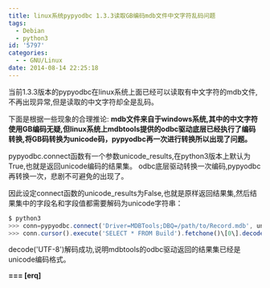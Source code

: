 ```yaml
---
title: linux系统pypyodbc 1.3.3读取GB编码mdb文件中文字符乱码问题
tags:
  - Debian
  - python3
id: '5797'
categories:
  - - GNU/Linux
date: 2014-08-14 22:25:18
---
```



<!-- more -->
当前1.3.3版本的pypyodbc在linux系统上面已经可以读取有中文字符的mdb文件,不再出现异常,但是读取的中文字符却全是乱码。

下面是根据一些现象的合理推论:
**mdb文件来自于windows系统,其中的中文字符使用GB编码无疑,但linux系统上mdbtools提供的odbc驱动底层已经执行了编码转换,将GB码转换为unicode码，pypyodbc再一次进行转换所以出现了问题。**

pypyodbc.connect函数有一个参数unicode_results,在python3版本上默认为True,也就是返回unicode编码的结果集。
odbc底层驱动转换一次编码,pypyodbc再转换一次，悲剧不可避免的出现了。

因此设定connect函数的unicode_results为False,也就是原样返回结果集,然后结果集中的字段名和字段值都需要解码为unicode字符串：
```js
$ python3
>>> conn=pypyodbc.connect('Driver=MDBTools;DBQ=/path/to/Record.mdb', unicode_results=False)
>>> conn.cursor().execute('SELECT * FROM Build').fetchone()\[0\].decode('UTF-8')
```

decode('UTF-8')解码成功,说明mdbtools的odbc驱动返回的结果集已经是unicode编码格式。

**\===
\[erq\]**